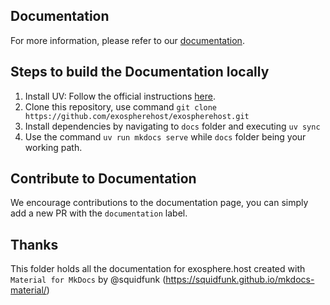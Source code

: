 ## Documentation
For more information, please refer to our [documentation](https://docs.exosphere.host).

## Steps to build the Documentation locally
1. Install UV: Follow the official instructions [here](https://docs.astral.sh/uv/#installation).
2. Clone this repository, use command `git clone https://github.com/exospherehost/exospherehost.git`
3. Install dependencies by navigating to `docs` folder and executing `uv sync`
4. Use the command `uv run mkdocs serve` while `docs` folder being your working path.

## Contribute to Documentation
We encourage contributions to the documentation page, you can simply add a new PR with the `documentation` label.

## Thanks
This folder holds all the documentation for exosphere.host created with `Material for MkDocs` by @squidfunk (https://squidfunk.github.io/mkdocs-material/)